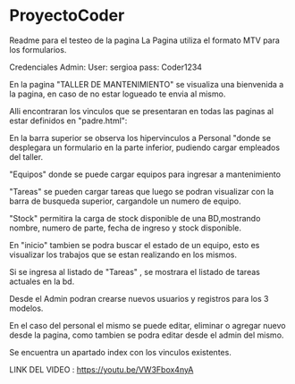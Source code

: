 # ProyectoCoder
Readme para el testeo de la pagina La Pagina utiliza el formato MTV para los formularios.

Credenciales Admin: User: sergioa pass: Coder1234

En la pagina "TALLER DE MANTENIMIENTO" se visualiza una bienvenida a la pagina, en caso de no estar logueado te envia al mismo.

Alli encontraran los vinculos que se presentaran en todas las paginas al estar definidos en "padre.html":

En la barra superior se observa los hipervinculos a Personal "donde se desplegara un formulario en la parte inferior, pudiendo cargar empleados del taller.

"Equipos" donde se puede cargar equipos para ingresar a mantenimiento

"Tareas" se pueden cargar tareas que luego se podran visualizar con la barra de busqueda superior, cargandole un numero de equipo.

"Stock" permitira la carga de stock disponible de una BD,mostrando nombre, numero de parte, fecha de ingreso y stock disponible.

En "inicio" tambien se podra buscar el estado de un equipo, esto es visualizar los trabajos que se estan realizando en los mismos.

Si se ingresa al listado de "Tareas" , se mostrara el listado de tareas actuales en la bd.

Desde el Admin podran crearse nuevos usuarios y registros para los 3 modelos.

En el caso del personal el mismo se puede editar, eliminar o agregar nuevo desde la pagina, como tambien se podra editar desde el admin del mismo.

Se encuentra un apartado index con los vinculos existentes.

LINK DEL VIDEO : https://youtu.be/VW3Fbox4nyA
